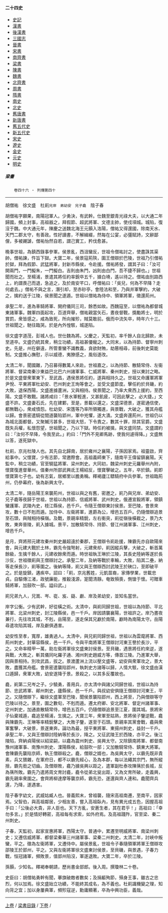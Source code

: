  



#### 二十四史

*   [史記](../a01/a01.md)
*   [漢書](../a02/a02.md)
*   [後漢書](../a03/a03.md)
*   [三國志](../a04/a04.md)
*   [晉書](../a05/a05.md)
*   [宋書](../a06/a06.md)
*   [南齊書](../a07/a07.md)
*   [梁書](../a08/a08.md)
*   [陳書](../a09/a09.md)
*   [魏書](../a10/a10.md)
*   [北齊書](../a11/a11.md)
*   [周書](../a12/a12.md)
*   [隋書](../a13/a13.md)
*   [南史](../a14/a14.md)
*   [北史](../a15/a15.md)
*   [舊唐書](../a16/a16.md)
*   [新唐書](../a17/a17.md)
*   [舊五代史](../a18/a18.md)
*   [新五代史](../a19/a19.md)
*   [宋史](../a20/a20.md)
*   [遼史](../a21/a21.md)
*   [金史](../a22/a22.md)
*   [元史](../a23/a23.md)
*   [明史](../a24/a24.md)


##### 梁書
　　`卷四十六 ‧ 列傳第四十`			 

* * *

 胡僧祐　徐文盛　杜崱`兄岸　弟幼安　兄子龕`　陰子春

胡僧祐字願果，南陽冠軍人。少勇決，有武幹。仕魏至銀青光祿大夫，以大通二年歸國，頻上封事，高祖器之，拜假節、超武將軍、文德主帥，使戍項城。城陷，復沒于魏。中大通元年，陳慶之送魏北海王元顥入洛陽，僧祐又得還國，除南天水、天門二郡太守，有善政。性好讀書，不解緝綴，然每在公宴，必彊賦詩，文辭鄙俚，多被謿謔，僧祐怡然自若，謂己實工，矜伐愈甚。

晚事世祖，為鎮西錄事參軍。侯景亂，西沮蠻反，世祖令僧祐討之，使盡誅其渠帥，僧祐諫，忤旨下獄。大寶二年，侯景寇荊陝，圍王僧辯於巴陵，世祖乃引僧祐於獄，拜為假節、武猛將軍，封新市縣侯，令赴援。僧祐將發，謂其子曰：「汝可開兩門，一門擬朱，一門擬白。吉則由朱門，凶則由白門，吾不捷不歸也。」世祖聞而壯之。至楊浦，景遣其將任約率銳卒五千，據白塉，遙以待之。僧祐由別路西上，約謂畏己而退，急追之，及於南安芊口，呼僧祐曰：「吳兒，何為不早降？走何處去。」僧祐不與之言，潛引却，至赤砂亭，會陸法和至，乃與并軍擊約，大破之，擒約送于江陵，侯景聞之遂遁。世祖以僧祐為侍中、領軍將軍，徵還荊州。

承聖二年，進為車騎將軍、開府儀同三司，餘悉如故。西魏寇至，以僧祐為都督城東諸軍事。魏軍四面起攻，百道齊舉，僧祐親當矢石，晝夜督戰，獎勵將士，明於賞罰，衆皆感之，咸為致死，所向摧殄，賊莫敢前。俄而中流矢卒，時年六十三。世祖聞之，馳往臨哭。於是內外惶駭，城遂陷。

徐文盛字道茂，彭城人也。世仕魏為將。父慶之，天監初，率千餘人自北歸款，未至道卒。文盛仍統其衆，稍立功績，高祖甚優寵之。大同末，以為持節、督寧州刺史。先是，州在僻遠，所管羣蠻不識教義，貪欲財賄，劫篡相尋，前後刺史莫能制。文盛推心撫慰，示以威德，夷獠感之，風俗遂改。

太清二年，聞國難，乃召募得數萬人來赴。世祖嘉之，以為持節、散騎常侍、左衞將軍、督梁南秦沙東益巴北巴六州諸軍事、仁威將軍、秦州刺史，授以東討之略。於是文盛督衆軍東下，至武昌，遇侯景將任約，遂與相持久之。世祖又命護軍將軍尹悅、平東將軍杜幼安、巴州刺史王珣等會之，並受文盛節度。擊任約於貝磯，約大敗，退保西陽，文盛進據蘆洲，又與相持。侯景聞之，乃率大衆西上援約，至西陽。文盛不敢戰。諸將咸曰：「景水軍輕進，又甚飢疲，可因此擊之，必大捷。」文盛不許。文盛妻石氏，先在建鄴，至是，景載以還之，文盛深德景，遂密通信使，都無戰心，衆咸憤怨。杜幼安、宋簉等乃率所領獨進，與景戰，大破之，獲其舟艦以歸。會景密遣騎從間道襲陷郢州，軍中兇懼，遂大潰。文盛奔還荊州，世祖仍以為城北面都督。又聚贓污甚多，世祖大怒，下令責之，數其十罪，除其官爵。文盛既失兵權，私懷怨望，世祖聞之，乃以下獄。時任約被擒，與文盛同禁。文盛謂約曰：「汝何不早降，令我至此。」約曰：「門外不見卿馬跡，使我何遽得降。」文盛無以答，遂死獄中。

杜崱，京兆杜陵人也。其先自北歸南，居於雍州之襄陽，子孫因家焉。祖靈啟，齊給事中。父懷寶，少有志節，常邀際會。高祖義師東下，隨南平王偉留鎮襄陽。天監中，稍立功績，官至驍猛將軍、梁州刺史。大同初，魏梁州刺史元羅舉州內附，懷寶復進督華州。值秦州所部武興氐王楊紹反，懷寶擊破之。五年，卒於鎮。崱即懷寶第七子也。幼有志氣，居鄉里以膽勇稱。釋褐廬江驃騎府中兵參軍。世祖臨荊州，仍參幕府，後為新興太守。

太清二年，隨岳陽王來襲荊州，世祖以與之有舊，密邀之，崱乃與兄岸、弟幼安、兄子龕等夜歸于世祖，世祖以為持節、信威將軍、武州刺史。俄遷宣毅將軍，領鎮蠻護軍、武陵內史，枝江縣侯，邑千戶。令隨王僧辯東討侯景。至巴陵，會景來攻，數十日不剋而遁。加侍中、左衞將軍，進爵為公，增邑五百戶。仍隨僧辯追景至石頭，與賊相持橫嶺。及戰，景親率精銳，左右衝突，崱從嶺後橫截之，景乃大敗，東奔晉陵，崱入據城。景平，加散騎常侍、持節、督江州諸軍事、江州刺史，增邑千戶。

是月，齊將邢元建攻秦州刺史嚴超遠於秦郡，王僧辯令崱赴援，陳霸先亦自歐陽來會，與元建大戰於土林，霸先令強弩射，元建衆却，崱因縱兵擊，大破之，斬首萬餘級，生擒千餘人，元建收餘衆而遁。時世祖執王琳於江陵，其長史陸納等遂於長沙反，世祖徵崱與王僧辯討之。承聖二年，及納等戰於車輪，大敗，陷其二壘，納等走保長沙，崱等圍之。後納等降，崱又與王僧辯西討武陵王於硤口，至即破平之。於是旋鎮，遘疾卒。詔曰：「崱，京兆舊姓，元凱苗裔，家傳學業，世載忠貞。自驅傳江渚，政號廉能，推轂淺源，寔聞清靜。奄致殞喪，惻愴于懷。可贈車騎將軍，加鼓吹一部。謚曰武。」

崱兄弟九人，兄嵩、岑、嵸、岌、嶷、巚、岸及弟幼安，並知名當世。

岸字公衡。少有武幹，好從橫之術。太清中，與崱同歸世祖，世祖以為持節、平北將軍、北梁州刺史，封江陵縣侯，邑一千戶。岸因請襲襄陽，世祖許之。岸乃晝夜兼行，先往攻其城，不剋，岳陽至，遂走保其兄巚於南陽，巚時為南陽太守。岳陽尋遣攻陷其城，岸及巚俱遇害。

幼安性至孝，寬厚，雄勇過人。太清中，與兄崱同歸世祖，世祖以為雲麾將軍、西荊州刺史，封華容縣侯，邑一千戶。令與平南將軍王僧辯討河東王譽於長沙，平之。又命率精甲一萬，助左衞將軍徐文盛東討侯景。至貝磯，遇景將任約來逆，遂與戰，大敗之，斬其儀同叱羅子通、湘州刺史趙威方等，傳首江陵。乃進軍大舉，因與景相持。別攻武昌，拔之。景渡蘆洲上流以壓文盛等，幼安與衆軍攻之，景大敗，盡獲其舟艦。會景密遣襲陷郢州，執刺史方諸等以歸，人情大駭，徐文盛由漢口遁歸，衆軍大敗，幼安遂降于景。景殺之，以其多反覆故也。

龕，崱第二兄岑之子。少驍勇，善用兵，亦太清中與諸父同歸世祖，世祖以為持節、忠武將軍、鄖州刺史，廬縣侯，邑一千戶。與叔幼安俱隨王僧辯討河東王，平之。又隨僧辯下，繼徐文盛軍至巴陵，聞侯景襲陷郢州，西上將至，乃與僧辯等守巴陵以待之。景至，圍之數旬，不剋而遁。遷太府卿、安北將軍、督定州諸軍事、定州刺史，加通直散騎常侍，增邑五百戶。仍隨僧辯追景至江夏，圍其城。景將宋子仙棄城遁，龕追至楊浦，生擒之。大寶三年，衆軍至姑熟，景將侯子鑒逆戰，龕與陳霸先、王琳等率精銳擊之，大敗子鑒，遂至于石頭。景親率其黨會戰，龕與衆軍奮擊，大破景，景遂東奔。論功為最，授平東將軍、東揚州刺史，益封一千戶。承聖二年，又與王僧辯討陸納等於長沙，降之。又征武陵王於西陵，亦平之。後江陵陷，齊納貞陽侯以紹梁嗣，以龕為震州刺史、吳興太守。又除鎮南將軍、都督南豫州諸軍事、南豫州刺史、溧陽縣侯，給鼓吹一部；又加散騎常侍、鎮東大將軍。會陳霸先襲陷京師，執王僧辯殺之。龕，僧辯之婿也，為吳興太守，以霸先既非貴素，兵又猥雜，在軍府日，都不以霸先經心，及為本郡，每以法繩其宗門，無所縱捨，霸先銜之切齒。及僧辯敗，龕乃據吳興以距之，遣軍副杜泰攻陳蒨於長城，反為蒨所敗。霸先乃遣將周文育討龕，龕令從弟北叟出距，又為文育所破，走義興，霸先親率衆圍之。會齊將柳達摩等襲京師，霸先恐，遂還與齊人連和。龕聞齊兵還，乃降，遂遇害。

陰子春字幼文，武威姑臧人也。晉義熙末，曾祖襲，隨宋高祖南遷，至南平，因家焉。父智伯，與高祖鄰居，少相友善，嘗入高祖臥內，見有異光成五色，因握高祖手曰：「公後必大貴，非人臣也。天下方亂，安蒼生者，其在君乎！」高祖曰：「幸勿多言。」於是情好轉密，高祖每有求索，如外府焉。及高祖踐阼，官至梁、秦二州刺史。

子春，天監初，起家宣惠將軍，西陽太守。普通中，累遷至明威將軍、南梁州刺史；又遷信威將軍、都督梁秦華三州諸軍事、梁秦二州刺史。太清二年，討峽中叛蠻，平之。徵為左衞將軍，又遷侍中。屬侯景亂，世祖令子春隨領軍將軍王僧辯攻邵陵王於郢州，平之。又與左衞將軍徐文盛東討侯景，至貝磯，與景遇，子春力戰，恒冠諸軍，頻敗景，值郢州陷沒，軍遂退敗。大寶二年，卒於江陵。

孫顥，少知名。釋褐奉朝請，歷尚書金部郎。後入周。撰瓊林二十卷。

史臣曰：胡僧祐勇幹有聞，搴旗破敵者數矣；及捐軀殉節，殞身王事，雖古之忠烈，何以加焉。徐文盛始立功績，不能終其成名，為不義也。杜崱識機變之理，知向背之宜；加以身屢典軍，頻殄寇逆，勳庸顯著，卒為中興功臣，義哉。

* * *

[上卷](045.md) / [梁書目錄](a08.md) / [下卷](047.md) /			  

    